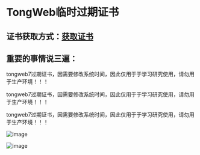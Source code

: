 # TongWeb临时过期证书
## 证书获取方式：[获取证书](https://www.kuaifaka.net/purchasing?link=VHpxwhY)

## 重要的事情说三遍：

  tongweb7过期证书，因需要修改系统时间，因此仅用于于学习研究使用，请勿用于生产环境！！！
  
  tongweb7过期证书，因需要修改系统时间，因此仅用于于学习研究使用，请勿用于生产环境！！！
  
  tongweb7过期证书，因需要修改系统时间，因此仅用于于学习研究使用，请勿用于生产环境！！！
  
  ![image](https://github.com/WgcloudPro/TongWebTemp/assets/131434608/0cf3b509-cf47-4e07-88fa-a6433c573b1a)
  
  ![image](https://github.com/WgcloudPro/TongWebTemp/assets/131434608/2df58743-a766-4f91-abdb-fb2f36c5da15)

